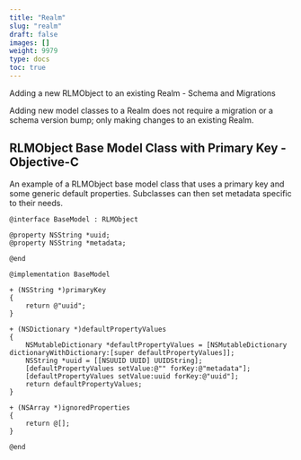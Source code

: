 ```yaml
---
title: "Realm"
slug: "realm"
draft: false
images: []
weight: 9979
type: docs
toc: true
---
```


Adding a new RLMObject to an existing Realm - Schema and Migrations

Adding new model classes to a Realm does not require a migration or a schema version bump; only making changes to an existing Realm.

## RLMObject Base Model Class with Primary Key - Objective-C
An example of a RLMObject base model class that uses a primary key and some generic default properties. Subclasses can then set metadata specific to their needs.
    
    @interface BaseModel : RLMObject
    
    @property NSString *uuid;
    @property NSString *metadata;
    
    @end

    @implementation BaseModel
    
    + (NSString *)primaryKey
    {
        return @"uuid";
    }
    
    + (NSDictionary *)defaultPropertyValues
    {
        NSMutableDictionary *defaultPropertyValues = [NSMutableDictionary dictionaryWithDictionary:[super defaultPropertyValues]];
        NSString *uuid = [[NSUUID UUID] UUIDString];
        [defaultPropertyValues setValue:@"" forKey:@"metadata"];
        [defaultPropertyValues setValue:uuid forKey:@"uuid"];
        return defaultPropertyValues;
    }
    
    + (NSArray *)ignoredProperties
    {
        return @[];
    }
    
    @end


